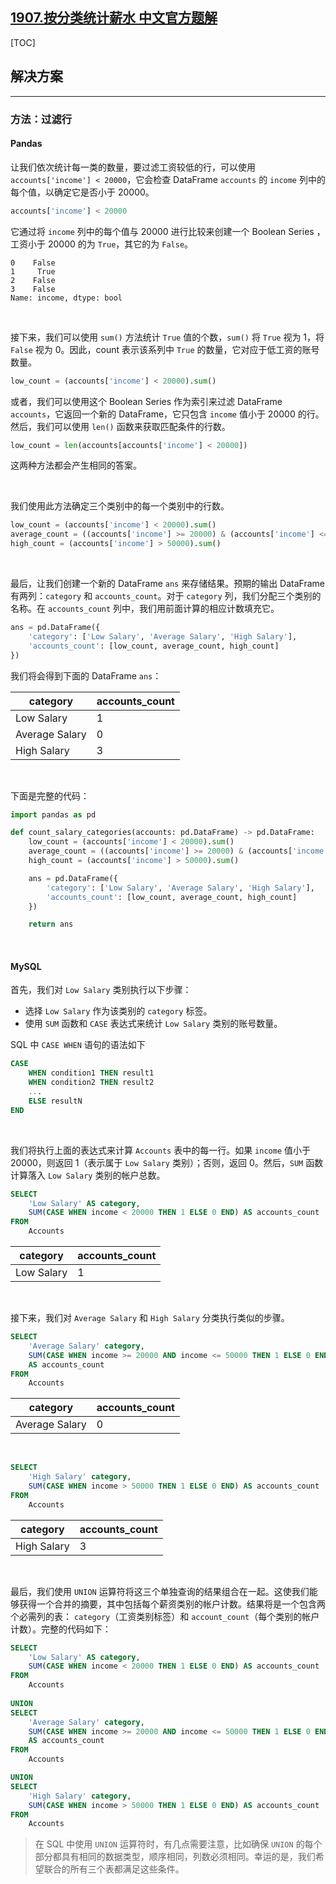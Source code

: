 ## [1907.按分类统计薪水 中文官方题解](https://leetcode.cn/problems/count-salary-categories/solutions/100000/an-fen-lei-tong-ji-xin-shui-by-leetcode-wr0c5)
[TOC]

## 解决方案

---

### 方法：过滤行

#### Pandas

让我们依次统计每一类的数量，要过滤工资较低的行，可以使用 `accounts['income'] < 20000`，它会检查 DataFrame `accounts` 的 `income` 列中的每个值，以确定它是否小于 20000。

```Python
accounts['income'] < 20000
```

它通过将 `income` 列中的每个值与 20000 进行比较来创建一个 Boolean Series ，工资小于 20000 的为 `True`，其它的为 `False`。

```
0    False
1     True
2    False
3    False
Name: income, dtype: bool
```
<br>

接下来，我们可以使用 `sum()` 方法统计 `True` 值的个数，`sum()` 将 `True` 视为 1，将 `False` 视为 0。因此，count 表示该系列中 `True` 的数量，它对应于低工资的账号数量。

```Python
low_count = (accounts['income'] < 20000).sum()
```

或者，我们可以使用这个 Boolean Series 作为索引来过滤 DataFrame `accounts`，它返回一个新的 DataFrame，它只包含 `income` 值小于 20000 的行。然后，我们可以使用 `len()` 函数来获取匹配条件的行数。

```Python
low_count = len(accounts[accounts['income'] < 20000])
```

这两种方法都会产生相同的答案。

<br>

我们使用此方法确定三个类别中的每一个类别中的行数。

```Python
low_count = (accounts['income'] < 20000).sum()
average_count = ((accounts['income'] >= 20000) & (accounts['income'] <= 50000)).sum()
high_count = (accounts['income'] > 50000).sum()
```

<br>

最后，让我们创建一个新的 DataFrame `ans` 来存储结果。预期的输出 DataFrame 有两列：`category` 和 `accounts_count`。对于 `category` 列，我们分配三个类别的名称。在 `accounts_count` 列中，我们用前面计算的相应计数填充它。

```Python
ans = pd.DataFrame({
    'category': ['Low Salary', 'Average Salary', 'High Salary'],
    'accounts_count': [low_count, average_count, high_count]
})
```

我们将会得到下面的 DataFrame `ans`：

| category       | accounts_count |
| -------------- | -------------- |
| Low Salary     | 1              |
| Average Salary | 0              |
| High Salary    | 3              |

<br>

下面是完整的代码：

```Python
import pandas as pd

def count_salary_categories(accounts: pd.DataFrame) -> pd.DataFrame:
    low_count = (accounts['income'] < 20000).sum()
    average_count = ((accounts['income'] >= 20000) & (accounts['income'] <= 50000)).sum()
    high_count = (accounts['income'] > 50000).sum()

    ans = pd.DataFrame({
        'category': ['Low Salary', 'Average Salary', 'High Salary'],
        'accounts_count': [low_count, average_count, high_count]
    })

    return ans
```

<br>

#### MySQL

首先，我们对 `Low Salary` 类别执行以下步骤：

- 选择 `Low Salary` 作为该类别的 `category` 标签。
- 使用 `SUM` 函数和 `CASE` 表达式来统计 `Low Salary` 类别的账号数量。

SQL 中 `CASE WHEN` 语句的语法如下

```sql
CASE
    WHEN condition1 THEN result1
    WHEN condition2 THEN result2
    ...
    ELSE resultN
END
```
<br>

我们将执行上面的表达式来计算 `Accounts` 表中的每一行。如果 `income` 值小于 20000，则返回 1（表示属于 `Low Salary` 类别）；否则，返回 0。然后，`SUM` 函数计算落入 `Low Salary` 类别的帐户总数。

```sql
SELECT 
    'Low Salary' AS category,
    SUM(CASE WHEN income < 20000 THEN 1 ELSE 0 END) AS accounts_count
FROM 
    Accounts
```

| category   | accounts_count |
| ---------- | -------------- |
| Low Salary | 1              |

<br>

接下来，我们对 `Average Salary` 和 `High Salary` 分类执行类似的步骤。

```sql
SELECT  
    'Average Salary' category,
    SUM(CASE WHEN income >= 20000 AND income <= 50000 THEN 1 ELSE 0 END) 
    AS accounts_count
FROM 
    Accounts
```

| category       | accounts_count |
| -------------- | -------------- |
| Average Salary | 0              |

<br>

```sql
SELECT 
    'High Salary' category,
    SUM(CASE WHEN income > 50000 THEN 1 ELSE 0 END) AS accounts_count
FROM 
    Accounts
```

| category    | accounts_count |
| ----------- | -------------- |
| High Salary | 3              |

<br>

最后，我们使用 `UNION` 运算符将这三个单独查询的结果组合在一起。这使我们能够获得一个合并的摘要，其中包括每个薪资类别的帐户计数。结果将是一个包含两个必需列的表： `category`（工资类别标签）和 `account_count`（每个类别的帐户计数）。完整的代码如下：

```sql
SELECT 
    'Low Salary' AS category,
    SUM(CASE WHEN income < 20000 THEN 1 ELSE 0 END) AS accounts_count
FROM 
    Accounts
    
UNION
SELECT  
    'Average Salary' category,
    SUM(CASE WHEN income >= 20000 AND income <= 50000 THEN 1 ELSE 0 END) 
    AS accounts_count
FROM 
    Accounts

UNION
SELECT 
    'High Salary' category,
    SUM(CASE WHEN income > 50000 THEN 1 ELSE 0 END) AS accounts_count
FROM 
    Accounts
```

> 在 SQL 中使用 `UNION` 运算符时，有几点需要注意，比如确保 `UNION` 的每个部分都具有相同的数据类型，顺序相同，列数必须相同。幸运的是，我们希望联合的所有三个表都满足这些条件。